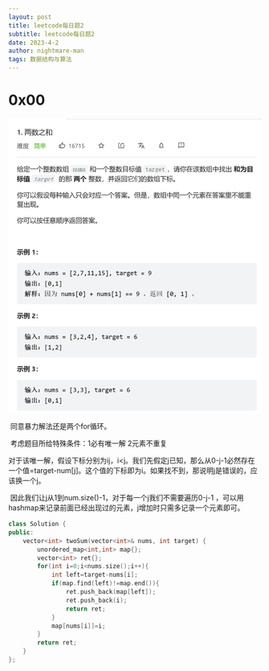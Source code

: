 ```yaml
---
layout: post
title: leetcode每日题2
subtitle: leetcode每日题2
date: 2023-4-2
author: nightmare-man
tags: 数据结构与算法
---
```


# 0x00

![](/assets/img/QQ截图20230402115534.png)

​	同意暴力解法还是两个for循环。

​	考虑题目所给特殊条件：1必有唯一解 2元素不重复

​	对于该唯一解，假设下标分别为ij，i<j。我们先假定j已知，那么从0-j-1必然存在一个值=target-num[j]。这个值的下标即为i。如果找不到，那说明j是错误的，应该换一个j。

​	因此我们让j从1到num.size()-1，对于每一个j我们不需要遍历0-j-1 ，可以用hashmap来记录前面已经出现过的元素，j增加时只需多记录一个元素即可。 

```c++
class Solution {
public:
    vector<int> twoSum(vector<int>& nums, int target) {
        unordered_map<int,int> map{};
        vector<int> ret{};
        for(int i=0;i<nums.size();i++){
            int left=target-nums[i];
            if(map.find(left)!=map.end()){
                ret.push_back(map[left]);
                ret.push_back(i);
                return ret;
            }
            map[nums[i]]=i;
        } 
        return ret;
    }
};
```

